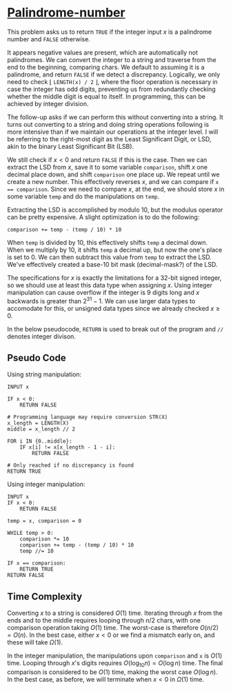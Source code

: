 # [Palindrome-number]("https://leetcode.com/problems/palindrome-number")

This problem asks us to return `TRUE` if the integer input $x$ is a palindrome number and `FALSE` otherwise.

It appears negative values are present, which are automatically not palindromes. We can convert the integer to a string and traverse from the end to the beginning, comparing chars. We default to assuming it is a palindrome, and return `FALSE` if we detect a discrepancy. Logically, we only need to check $\lfloor$ `LENGTH(x) / 2` $\rfloor$, where the floor operation is necessary in case the integer has odd digits, preventing us from redundantly checking whether the middle digit is equal to itself. In programming, this can be achieved by integer division.

The follow-up asks if we can perform this without converting into a string. It turns out converting to a string and doing string operations following is more intensive than if we maintain our operations at the integer level. I will be referring to the right-most digit as the Least Significant Digit, or LSD, akin to the binary Least Significant Bit (LSB).

We still check if $x < 0$ and return `FALSE` if this is the case. Then we can extract the LSD from $x$, save it to some variable `comparison`, shift $x$ one decimal place down, and shift `comparison` one place up. We repeat until we create a new number. This effectively reverses $x$, and we can compare if `x == comparison`. Since we need to compare $x$, at the end, we should store $x$ in some variable `temp` and do the manipulations on `temp`.

Extracting the LSD is accomplished by modulo $10$, but the modulus operator can be pretty expensive. A slight optimization is to do the following:

`comparison += temp - (temp / 10) * 10`

When `temp` is divided by $10$, this effectively shifts `temp` a decimal down. When we multiply by $10$, it shifts `temp` a decimal up, but now the one's place is set to $0$. We can then subtract this value from `temp` to extract the LSD. We've effectively created a base-$10$ bit mask (decimal-mask?) of the LSD.

The specifications for $x$ is exactly the limitations for a 32-bit signed integer, so we should use at least this data type when assigning $x$. Using integer manipulation can cause overflow if the integer is $9$ digits long and $x$ backwards is greater than $2^{31}-1$. We can use larger data types to accomodate for this, or unsigned data types since we already checked $x \geq 0$.

In the below pseudocode, `RETURN` is used to break out of the program and `//` denotes integer divison.

## Pseudo Code
Using string manipulation:
```
INPUT x

IF x < 0:
    RETURN FALSE

# Programming language may require conversion STR(X)
x_length = LENGTH(X)
middle = x_length // 2

FOR i IN {0..middle}:
    IF x[i] != x[x_length - 1 - i]:
        RETURN FALSE

# Only reached if no discrepancy is found
RETURN TRUE
```
Using integer manipulation:
```
INPUT x
IF x < 0:
    RETURN FALSE

temp = x, comparison = 0

WHILE temp > 0:
    comparison *= 10
    comparison += temp - (temp / 10) * 10
    temp //= 10
    
IF x == comparison:
    RETURN TRUE
RETURN FALSE
```

## Time Complexity
Converting $x$ to a string is considered $O(1)$ time. Iterating through $x$ from the ends and to the middle requires looping through $n / 2$ chars, with one comparison operation taking $O(1)$ time. The worst-case is therefore $O(n/2) = O(n)$. In the best case, either $x < 0$ or we find a mismatch early on, and these will take $\Omega(1)$.

In the integer manipulation, the manipulations upon `comparison` and `x` is $O(1)$ time. Looping through $x$'s digits requires $O(\log_{10}n) = O(\log n)$ time. The final comparison is considered to be $O(1)$ time, making the worst case $O(\log n)$. In the best case, as before, we will terminate when $x < 0$ in $\Omega(1)$ time.
